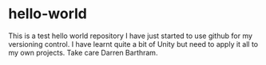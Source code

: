 # hello-world
This is a test hello world repository
I have just started to use github for my versioning control.
I have learnt quite a bit of Unity but need to apply it all to my own projects.
Take care
Darren Barthram.
